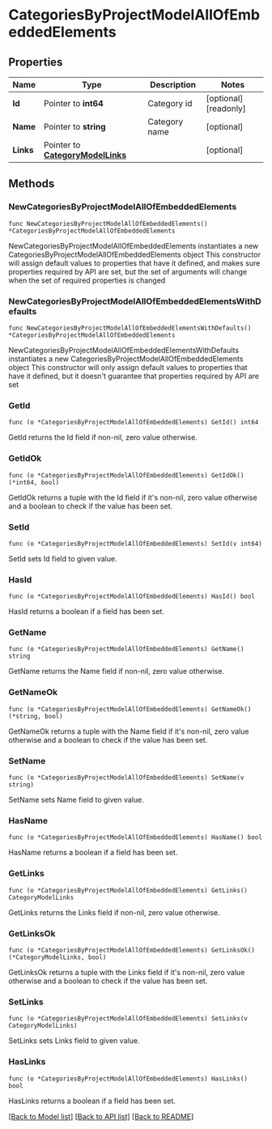 # CategoriesByProjectModelAllOfEmbeddedElements

## Properties

Name | Type | Description | Notes
------------ | ------------- | ------------- | -------------
**Id** | Pointer to **int64** | Category id | [optional] [readonly] 
**Name** | Pointer to **string** | Category name | [optional] 
**Links** | Pointer to [**CategoryModelLinks**](CategoryModelLinks.md) |  | [optional] 

## Methods

### NewCategoriesByProjectModelAllOfEmbeddedElements

`func NewCategoriesByProjectModelAllOfEmbeddedElements() *CategoriesByProjectModelAllOfEmbeddedElements`

NewCategoriesByProjectModelAllOfEmbeddedElements instantiates a new CategoriesByProjectModelAllOfEmbeddedElements object
This constructor will assign default values to properties that have it defined,
and makes sure properties required by API are set, but the set of arguments
will change when the set of required properties is changed

### NewCategoriesByProjectModelAllOfEmbeddedElementsWithDefaults

`func NewCategoriesByProjectModelAllOfEmbeddedElementsWithDefaults() *CategoriesByProjectModelAllOfEmbeddedElements`

NewCategoriesByProjectModelAllOfEmbeddedElementsWithDefaults instantiates a new CategoriesByProjectModelAllOfEmbeddedElements object
This constructor will only assign default values to properties that have it defined,
but it doesn't guarantee that properties required by API are set

### GetId

`func (o *CategoriesByProjectModelAllOfEmbeddedElements) GetId() int64`

GetId returns the Id field if non-nil, zero value otherwise.

### GetIdOk

`func (o *CategoriesByProjectModelAllOfEmbeddedElements) GetIdOk() (*int64, bool)`

GetIdOk returns a tuple with the Id field if it's non-nil, zero value otherwise
and a boolean to check if the value has been set.

### SetId

`func (o *CategoriesByProjectModelAllOfEmbeddedElements) SetId(v int64)`

SetId sets Id field to given value.

### HasId

`func (o *CategoriesByProjectModelAllOfEmbeddedElements) HasId() bool`

HasId returns a boolean if a field has been set.

### GetName

`func (o *CategoriesByProjectModelAllOfEmbeddedElements) GetName() string`

GetName returns the Name field if non-nil, zero value otherwise.

### GetNameOk

`func (o *CategoriesByProjectModelAllOfEmbeddedElements) GetNameOk() (*string, bool)`

GetNameOk returns a tuple with the Name field if it's non-nil, zero value otherwise
and a boolean to check if the value has been set.

### SetName

`func (o *CategoriesByProjectModelAllOfEmbeddedElements) SetName(v string)`

SetName sets Name field to given value.

### HasName

`func (o *CategoriesByProjectModelAllOfEmbeddedElements) HasName() bool`

HasName returns a boolean if a field has been set.

### GetLinks

`func (o *CategoriesByProjectModelAllOfEmbeddedElements) GetLinks() CategoryModelLinks`

GetLinks returns the Links field if non-nil, zero value otherwise.

### GetLinksOk

`func (o *CategoriesByProjectModelAllOfEmbeddedElements) GetLinksOk() (*CategoryModelLinks, bool)`

GetLinksOk returns a tuple with the Links field if it's non-nil, zero value otherwise
and a boolean to check if the value has been set.

### SetLinks

`func (o *CategoriesByProjectModelAllOfEmbeddedElements) SetLinks(v CategoryModelLinks)`

SetLinks sets Links field to given value.

### HasLinks

`func (o *CategoriesByProjectModelAllOfEmbeddedElements) HasLinks() bool`

HasLinks returns a boolean if a field has been set.


[[Back to Model list]](../README.md#documentation-for-models) [[Back to API list]](../README.md#documentation-for-api-endpoints) [[Back to README]](../README.md)


